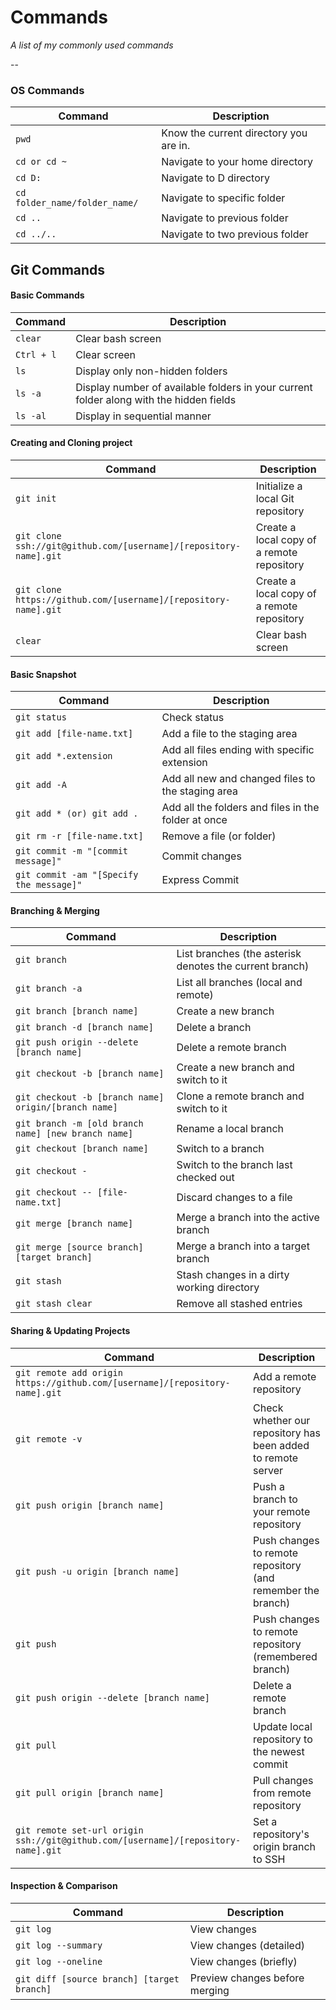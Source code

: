 # Commands


_A list of my commonly used commands_

--

### OS Commands

| Command | Description |
| ------- | ----------- |
| `pwd` | Know the current directory you are in. |
| `cd or cd ~` | Navigate to your home directory |
| `cd D:` | Navigate to D directory |
| `cd folder_name/folder_name/` | Navigate to specific folder |
| `cd ..` | Navigate to previous folder |
| `cd ../..` | Navigate to two previous folder |

## Git Commands 


#### Basic Commands

| Command  | Description |
| -------- | ----------- |
| `clear` | Clear bash screen |
| `Ctrl + l` | Clear screen |
| `ls` | Display only non-hidden folders |
| `ls -a`| Display number of available folders in your current folder along with the hidden fields |
| `ls -al` | Display in sequential manner |
  

#### Creating and Cloning project

| Command  | Description |
| -------- | ----------- |
| `git init` | Initialize a local Git repository |
| `git clone ssh://git@github.com/[username]/[repository-name].git` | Create a local copy of a remote repository |
| `git clone https://github.com/[username]/[repository-name].git` | Create a local copy of a remote repository |
| `clear` | Clear bash screen |

#### Basic Snapshot

| Command  | Description |
| -------- | ----------- |
| `git status` | Check status |
| `git add [file-name.txt]` | Add a file to the staging area |
| `git add *.extension` | Add all files ending with specific extension|
| `git add -A` | Add all new and changed files to the staging area |
| `git add * (or) git add .` | Add all the folders and files in the folder at once |
| `git rm -r [file-name.txt]` | Remove a file (or folder) |
| `git commit -m "[commit message]"` | Commit changes |
| `git commit -am "[Specify the message]"` | Express Commit|

#### Branching & Merging

| Command | Description |
| ------- | ----------- |
| `git branch` | List branches (the asterisk denotes the current branch) |
| `git branch -a` | List all branches (local and remote) |
| `git branch [branch name]` | Create a new branch |
| `git branch -d [branch name]` | Delete a branch |
| `git push origin --delete [branch name]` | Delete a remote branch |
| `git checkout -b [branch name]` | Create a new branch and switch to it |
| `git checkout -b [branch name] origin/[branch name]` | Clone a remote branch and switch to it |
| `git branch -m [old branch name] [new branch name]` | Rename a local branch |
| `git checkout [branch name]` | Switch to a branch |
| `git checkout -` | Switch to the branch last checked out |
| `git checkout -- [file-name.txt]` | Discard changes to a file |
| `git merge [branch name]` | Merge a branch into the active branch |
| `git merge [source branch] [target branch]` | Merge a branch into a target branch |
| `git stash` | Stash changes in a dirty working directory |
| `git stash clear` | Remove all stashed entries |

#### Sharing & Updating Projects

| Command | Description |
| ------- | ----------- |
| `git remote add origin https://github.com/[username]/[repository-name].git` | Add a remote repository |
| `git remote -v` | Check whether our repository has been added to remote server |
| `git push origin [branch name]` | Push a branch to your remote repository |
| `git push -u origin [branch name]` | Push changes to remote repository (and remember the branch) |
| `git push` | Push changes to remote repository (remembered branch) |
| `git push origin --delete [branch name]` | Delete a remote branch |
| `git pull` | Update local repository to the newest commit |
| `git pull origin [branch name]` | Pull changes from remote repository |
| `git remote set-url origin ssh://git@github.com/[username]/[repository-name].git` | Set a repository's origin branch to SSH |

#### Inspection & Comparison

| Command | Description |
| ------- | ----------- |
| `git log` | View changes |
| `git log --summary` | View changes (detailed) |
| `git log --oneline` | View changes (briefly) |
| `git diff [source branch] [target branch]` | Preview changes before merging |
  